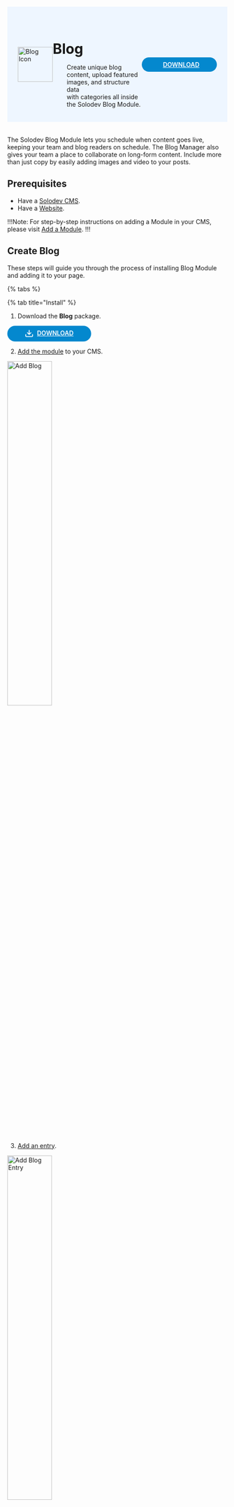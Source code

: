 #

<div style="display: flex; align-items: center; justify-content: space-between; padding: 2rem 1.5rem; margin-bottom: 2rem; background-color: #eef6ff;">
  <div style="display: flex; align-items: center; justify-content: start;">
    <img src="/static/images/logos/blog-module-icon.jpg" alt="Blog Icon" style="width: 80px;">
    <div>
      <h1 style="margin-left: 0; font-size: 2rem; margin-bottom: 0.25rem;">Blog</h1>
      <p style="padding-left: 2rem; margin-bottom: 0;">Create unique blog content, upload featured images, and structure data <br>with categories all inside the Solodev Blog Module.</p>
    </div>
  </div>
  <a href="https://solodev-blog.s3.us-east-1.amazonaws.com/releases/blog-latest.zip" rel="noopener noreferrer" target="_blank" style="background-color: #0488ce; color: #fff; padding: .5rem 2.5rem; border-radius: 20px; font-weight: 600; display: inline-flex;"><span style="padding-right: .5rem; display: inline-flex; align-items: center;"><svg xmlns="http://www.w3.org/2000/svg" viewBox="0 0 16 16" width="20" height="20" fill="#fff"><path d="M2.75 14A1.75 1.75 0 0 1 1 12.25v-2.5a.75.75 0 0 1 1.5 0v2.5c0 .138.112.25.25.25h10.5a.25.25 0 0 0 .25-.25v-2.5a.75.75 0 0 1 1.5 0v2.5A1.75 1.75 0 0 1 13.25 14Z"></path><path d="M7.25 7.689V2a.75.75 0 0 1 1.5 0v5.689l1.97-1.969a.749.749 0 1 1 1.06 1.06l-3.25 3.25a.749.749 0 0 1-1.06 0L4.22 6.78a.749.749 0 1 1 1.06-1.06l1.97 1.969Z"></path></svg></span>DOWNLOAD</a>
</div>

The Solodev Blog Module lets you schedule when content goes live, keeping your team and blog readers on schedule. The Blog Manager also gives your team a place to collaborate on long-form content. Include more than just copy by easily adding images and video to your posts.

## Prerequisites

- Have a [Solodev CMS](/quickstart).
- Have a [Website](/workspace/websites/add-website/).

!!!Note: 
For step-by-step instructions on adding a Module in your CMS, please visit [Add a Module](/workspace/modules/add-module/).
!!!

## Create Blog

These steps will guide you through the process of installing Blog Module and adding it to your page.

{% tabs %}

{% tab title="Install" %}

1. Download the **Blog** package.

<a href="https://solodev-blog.s3.us-east-1.amazonaws.com/releases/blog-latest.zip" style="background-color: #0488ce; color: #fff; padding: .5rem 2.5rem; border-radius: 20px; font-weight: 600; display: inline-flex;"><span style="padding-right: .5rem; display: inline-flex; align-items: center;"><svg xmlns="http://www.w3.org/2000/svg" viewBox="0 0 16 16" width="20" height="20" fill="#fff"><path d="M2.75 14A1.75 1.75 0 0 1 1 12.25v-2.5a.75.75 0 0 1 1.5 0v2.5c0 .138.112.25.25.25h10.5a.25.25 0 0 0 .25-.25v-2.5a.75.75 0 0 1 1.5 0v2.5A1.75 1.75 0 0 1 13.25 14Z"></path><path d="M7.25 7.689V2a.75.75 0 0 1 1.5 0v5.689l1.97-1.969a.749.749 0 1 1 1.06 1.06l-3.25 3.25a.749.749 0 0 1-1.06 0L4.22 6.78a.749.749 0 1 1 1.06-1.06l1.97 1.969Z"></path></svg></span>DOWNLOAD</a>

2. [Add the module](/workspace/modules/add-module/) to your CMS.

<img src="/static/images/modules/blog/add-blog.jpg" alt="Add Blog" style="width: 45%; margin-bottom: 20px;">

3. [Add an entry](/workspace/modules/module/add-entry/).

<img src="/static/images/modules/blog/add-entry-blog.jpg" alt="Add Blog Entry" style="width: 45%; margin-bottom: 20px;">

{% endtab %}

{% tab title="Repeater" %}

1. [Create a file](/workspace/websites/add-file/) called `blog-repeater.tpl` on your prefer location. This file will contain the code for your blog roll that will dynamically pull in your blog entries.

<img src="/static/images/modules/blog/blog-repeater-file.jpg" alt="Blog Repeater File" style="width: 45%; margin-bottom: 20px;">

2. Insert the HTML code into your file to display the blog roll. For example:

```js
<div class="row row-cols-lg-2 row-cols-1">
  <div class="col">
    <img alt="Placeholder image" src="/_/images/blog-image.png" class="img-fluid">
  </div>
  <div class="col">
    <h2>
      <a href="/blog/detail/" class="text-black">Blog title</a>
    </h2>
    <p>Blog intro.</p>
    <p><a class="btn btn-primary" aria-label="Read more about blog" href="/blog/detail/">Read more</a></p>
  </div>
</div>
```

3. Include or replace the code with the shortcodes where needed. For example:

```js
<div class="row row-cols-lg-2 row-cols-1">
  [repeater id="" limit="0, 4" display_type="forum"]
    <div class="col">
      <img alt="Placeholder image" src="[get_asset_file_url id={{blog_image}}]" class="img-fluid">
    </div>
    <div class="col">
      <h2>
        <a href="{{path}}" class="text-black">{{event_title}}</a>
      </h2>
      <p>{{blog_intro}}</p>
      <p><a class="btn btn-primary" aria-label="Read more about {{event_title}}" href="{{path}}">Read more</a></p>
    </div>
  [/repeater]
</div>
```

4. [Insert your blog repeater file](/workspace/websites/page/#add-a-file-to-page) into the page you want to display the entries on.

<img src="/static/images/modules/blog/blog-repeater-page.jpg" alt="Blog Repeater on Page" style="width: 85%;">

{% endtab %}

{% tab title="Detail" %}

1. [Create a file](/workspace/websites/add-file/) called `blog-detail.tpl` on your prefer location. This file will contain the code for your blog entry.

<img src="/static/images/modules/blog/blog-detail-file.jpg" alt="Blog Detail File" style="width: 45%; margin-bottom: 20px;">

2. Insert the HTML code into your file to display the blog content.

3. Include or replace the code with the shortcodes where needed.

4. [Insert your blog detail file](/workspace/websites/page/#add-a-file-to-page) into the page you want to display the entries on.

{% endtab %}                    

{% endtabs %}

### Shortcodes

You will need the following shortcodes to successfully add a Blog to your website. Depending on your needs, you might need to use extra [shortcodes](/shortcodes/).

- [repeater](/shortcodes/module/repeater) - prints the fields from the blog module form. Used on your repeater page.

```js
[repeater id="1" limit="0, 4" display_type="forum"]
```

!!!Note:
You need to add the ID number of your slider module to the repeater shortcode within the `id=""` attribute.
!!!

- [entry](/shortcodes/module/#entry) - displays the content of a specific blog entry from the module form. Used on your detail page.

```js
[entry]
```

- [get_asset_file_url](/shortcodes/core/get-asset-file-url/) - returns the URL path to the specified asset file in the database.

```js
<img alt="Image alt" class="img-fluid" src="[get_asset_file_url id={{blog_image}}]" />
```

- [print_date](/shortcodes/core/print-date/) - returns the date formatted according to [PHP's date function](https://www.php.net/manual/en/function.date.php).

```js
<p>[print_date format="F d, Y g:ia" timestamp="{{start_time}}"]</p>
```

- `event_title` - displays the name of the module's entry.

```
{{event_title}}
```

<!-- {{{start_time}}} -->
If you need to use other shortcodes or need to learn more about shortcodes, [click here](/shortcodes/).

## Support

Support for Blog Module is handled directly through Solodev's global help desk. For more information regarding support queries, go to [www.solodev.com](https://www.solodev.com/).